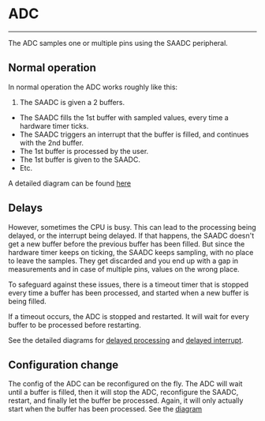 # ADC
-------------------------

The ADC samples one or multiple pins using the SAADC peripheral.


## Normal operation

In normal operation the ADC works roughly like this:

1. The SAADC is given a 2 buffers.
- The SAADC fills the 1st buffer with sampled values, every time a hardware timer ticks.
- The SAADC triggers an interrupt that the buffer is filled, and continues with the 2nd buffer.
- The 1st buffer is processed by the user.
- The 1st buffer is given to the SAADC.
- Etc.

A detailed diagram can be found [here](uml/adc/normal-operations.svg)


## Delays

However, sometimes the CPU is busy. This can lead to the processing being delayed, or the interrupt being delayed. If that happens, the SAADC doesn't get a new buffer before the previous buffer has been filled. But since the hardware timer keeps on ticking, the SAADC keeps sampling, with no place to leave the samples. They get discarded and you end up with a gap in measurements and in case of multiple pins, values on the wrong place.

To safeguard against these issues, there is a timeout timer that is stopped every time a buffer has been processed, and started when a new buffer is being filled.

If a timeout occurs, the ADC is stopped and restarted. It will wait for every buffer to be processed before restarting.

See the detailed diagrams for [delayed processing](uml/adc/delayed-processing.svg) and [delayed interrupt](uml/adc/delayed-interrupt.svg).


## Configuration change

The config of the ADC can be reconfigured on the fly. The ADC will wait until a buffer is filled, then it will stop the ADC, reconfigure the SAADC, restart, and finally let the buffer be processed. Again, it will only actually start when the buffer has been processed. See the [diagram](uml/adc/config-change.svg)
